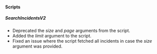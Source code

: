 
#### Scripts

##### SearchIncidentsV2

- Deprecated the *size* and *page* arguments from the script.
- Added the *limit* argument to the script.
- Fixed an issue where the script fetched all incidents in case the *size* argument was provided.
